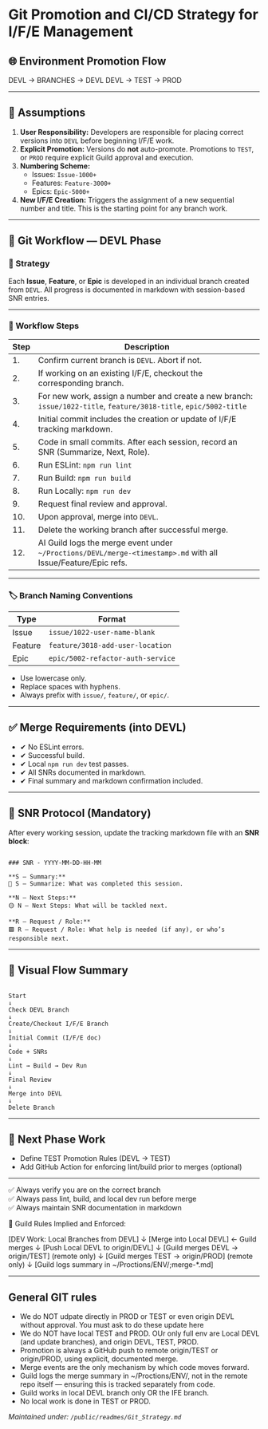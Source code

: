 # Git Promotion and CI/CD Strategy for I/F/E Management

## 🌐 Environment Promotion Flow


DEVL  → BRANCHES  → DEVL
DEVL → TEST → PROD

---

## 🔧 Assumptions

1. **User Responsibility:** Developers are responsible for placing correct versions into `DEVL` before beginning I/F/E work.
2. **Explicit Promotion:** Versions do **not** auto-promote. Promotions to `TEST`, or `PROD` require explicit Guild approval and execution.
3. **Numbering Scheme:**
   - Issues: `Issue-1000+`
   - Features: `Feature-3000+`
   - Epics: `Epic-5000+`
4. **New I/F/E Creation:** Triggers the assignment of a new sequential number and title. This is the starting point for any branch work.

---

## 🚧 Git Workflow — DEVL Phase

### 🔹 Strategy
Each **Issue**, **Feature**, or **Epic** is developed in an individual branch created from `DEVL`. All progress is documented in markdown with session-based SNR entries.

---

### 🔁 Workflow Steps

| Step | Description |
|------|-------------|
| 1. | Confirm current branch is `DEVL`. Abort if not. |
| 2. | If working on an existing I/F/E, checkout the corresponding branch. |
| 3. | For new work, assign a number and create a new branch: <br>`issue/1022-title`, `feature/3018-title`, `epic/5002-title` |
| 4. | Initial commit includes the creation or update of I/F/E tracking markdown. |
| 5. | Code in small commits. After each session, record an SNR (Summarize, Next, Role). |
| 6. | Run ESLint: `npm run lint` |
| 7. | Run Build: `npm run build` |
| 8. | Run Locally: `npm run dev` |
| 9. | Request final review and approval. |
| 10. | Upon approval, merge into `DEVL`. |
| 11. | Delete the working branch after successful merge. |
| 12. | AI Guild logs the merge event under `~/Proctions/DEVL/merge-<timestamp>.md` with all Issue/Feature/Epic refs. |

---

### 🏷 Branch Naming Conventions

| Type    | Format                              |
|---------|-------------------------------------|
| Issue   | `issue/1022-user-name-blank`        |
| Feature | `feature/3018-add-user-location`    |
| Epic    | `epic/5002-refactor-auth-service`   |

- Use lowercase only.
- Replace spaces with hyphens.
- Always prefix with `issue/`, `feature/`, or `epic/`.

---

## ✅ Merge Requirements (into DEVL)

- ✔ No ESLint errors.
- ✔ Successful build.
- ✔ Local `npm run dev` test passes.
- ✔ All SNRs documented in markdown.
- ✔ Final summary and markdown confirmation included.

---

## 📓 SNR Protocol (Mandatory)

After every working session, update the tracking markdown file with an **SNR block**:

```

### SNR - YYYY-MM-DD-HH-MM

**S — Summary:**
🔷 S — Summarize: What was completed this session.

**N — Next Steps:**
🟡 N — Next Steps: What will be tackled next.

**R — Request / Role:**
🟩 R — Request / Role: What help is needed (if any), or who’s responsible next.

```

---

## 🧭 Visual Flow Summary

```

Start
↓
Check DEVL Branch
↓
Create/Checkout I/F/E Branch
↓
Initial Commit (I/F/E doc)
↓
Code + SNRs
↓
Lint → Build → Dev Run
↓
Final Review
↓
Merge into DEVL
↓
Delete Branch

```

---

## 📌 Next Phase Work

- Define TEST Promotion Rules (DEVL → TEST)
- Add GitHub Action for enforcing lint/build prior to merges (optional)

---

✅ Always verify you are on the correct branch  
✅ Always pass lint, build, and local dev run before merge  
✅ Always maintain SNR documentation in markdown  

🔐 Guild Rules Implied and Enforced:

[DEV Work: Local Branches from DEVL]
       ↓
[Merge into Local DEVL]  ← Guild merges
       ↓
[Push Local DEVL to origin/DEVL]
       ↓
[Guild merges DEVL → origin/TEST] (remote only)
       ↓
[Guild merges TEST → origin/PROD] (remote only)
       ↓
[Guild logs summary in ~/Proctions/ENV/;merge-*.md]

---
## General GIT rules
- We do NOT udpate directly in PROD or TEST or even origin DEVL without approval.  You must ask to do these update here
- We do NOT have local TEST and PROD.  OUr only full env are Local DEVL (and update branches), and origin DEVL, TEST, PROD.
- Promotion is always a GitHub push to remote origin/TEST or origin/PROD, using explicit, documented merge.
- Merge events are the only mechanism by which code moves forward.
- Guild logs the merge summary in ~/Proctions/ENV/, not in the remote repo itself — ensuring this is tracked separately from code.
- Guild works in local DEVL branch only OR the IFE branch. 
- No local work is done in TEST or PROD.



*Maintained under: `/public/readmes/Git_Strategy.md`*
```
